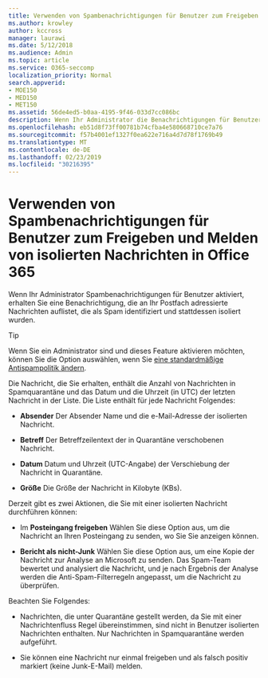 ```yaml
---
title: Verwenden von Spambenachrichtigungen für Benutzer zum Freigeben und Melden von isolierten Nachrichten in Office 365
ms.author: krowley
author: kccross
manager: laurawi
ms.date: 5/12/2018
ms.audience: Admin
ms.topic: article
ms.service: O365-seccomp
localization_priority: Normal
search.appverid:
- MOE150
- MED150
- MET150
ms.assetid: 56de4ed5-b0aa-4195-9f46-033d7cc086bc
description: Wenn Ihr Administrator die Benachrichtigungen für Benutzer aktiviert, erhalten Sie eine Benachrichtigung, die an Ihr Postfach gesendete Nachrichten auflistet, die als Spam, Massen oder Phishing-Nachrichten identifiziert wurden. Sie können Nachrichten nach der Benachrichtigung freigeben oder melden.
ms.openlocfilehash: eb51d8f73ff00781b74cfba4e580668710ce7a76
ms.sourcegitcommit: f57b4001ef1327f0ea622e716a4d7d78f1769b49
ms.translationtype: MT
ms.contentlocale: de-DE
ms.lasthandoff: 02/23/2019
ms.locfileid: "30216395"
---
```

# <a name="use-user-spam-notifications-to-release-and-report-quarantined-messages-in-office-365"></a>Verwenden von Spambenachrichtigungen für Benutzer zum Freigeben und Melden von isolierten Nachrichten in Office 365

Wenn Ihr Administrator Spambenachrichtigungen für Benutzer aktiviert, erhalten Sie eine Benachrichtigung, die an Ihr Postfach adressierte Nachrichten auflistet, die als Spam identifiziert und stattdessen isoliert wurden.
  
> [!TIP]
> Wenn Sie ein Administrator sind und dieses Feature aktivieren möchten, können Sie die Option auswählen, wenn Sie [eine standardmäßige Antispampolitik ändern](https://go.microsoft.com/fwlink/?LinkId=800313). 
  
Die Nachricht, die Sie erhalten, enthält die Anzahl von Nachrichten in Spamquarantäne und das Datum und die Uhrzeit (in UTC) der letzten Nachricht in der Liste. Die Liste enthält für jede Nachricht Folgendes:
  
- **Absender** Der Absender Name und die e-Mail-Adresse der isolierten Nachricht. 
    
- **Betreff** Der Betreffzeilentext der in Quarantäne verschobenen Nachricht. 
    
- **Datum** Datum und Uhrzeit (UTC-Angabe) der Verschiebung der Nachricht in Quarantäne. 
    
- **Größe** Die Größe der Nachricht in Kilobyte (KBs). 
    
Derzeit gibt es zwei Aktionen, die Sie mit einer isolierten Nachricht durchführen können:
  
- Im **Posteingang freigeben** Wählen Sie diese Option aus, um die Nachricht an Ihren Posteingang zu senden, wo Sie Sie anzeigen können. 
    
- **Bericht als nicht-Junk** Wählen Sie diese Option aus, um eine Kopie der Nachricht zur Analyse an Microsoft zu senden. Das Spam-Team bewertet und analysiert die Nachricht, und je nach Ergebnis der Analyse werden die Anti-Spam-Filterregeln angepasst, um die Nachricht zu überprüfen. 
    
Beachten Sie Folgendes:
  
- Nachrichten, die unter Quarantäne gestellt werden, da Sie mit einer Nachrichtenfluss Regel übereinstimmen, sind nicht in Benutzer isolierten Nachrichten enthalten. Nur Nachrichten in Spamquarantäne werden aufgeführt.
    
- Sie können eine Nachricht nur einmal freigeben und als falsch positiv markiert (keine Junk-E-Mail) melden.
    

